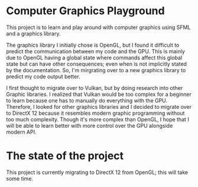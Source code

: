 # Computer Graphics Playground
This project is to learn and play around with computer graphics using SFML and a graphics library.

The graphics library I initially chose is OpenGL, but I found it difficult to predict the communication between my code and the GPU. This is mainly due to OpenGL having a global state where commands affect this global state but can have other consequences; even when is not implicitly stated by the documentation. So, I'm mirgrating over to a new graphics library to predict my code output better.

I first thought to migrate over to Vulkan, but by doing research into other Graphic libraries. I realized that Vulkan would be too complex for a beginner to learn because one has to manually do everything with the GPU. Therefore, I looked for other graphics libraries and I decided to migrate over to DirectX 12 because it resembles modern graphic programming without too much complexity. Though it's more complex than OpenGL, I hope that I will be able to learn better with more control over the GPU alongside modern API. 

# The state of the project
This project is currently migrating to DirectX 12 from OpenGL; this will take some time.
